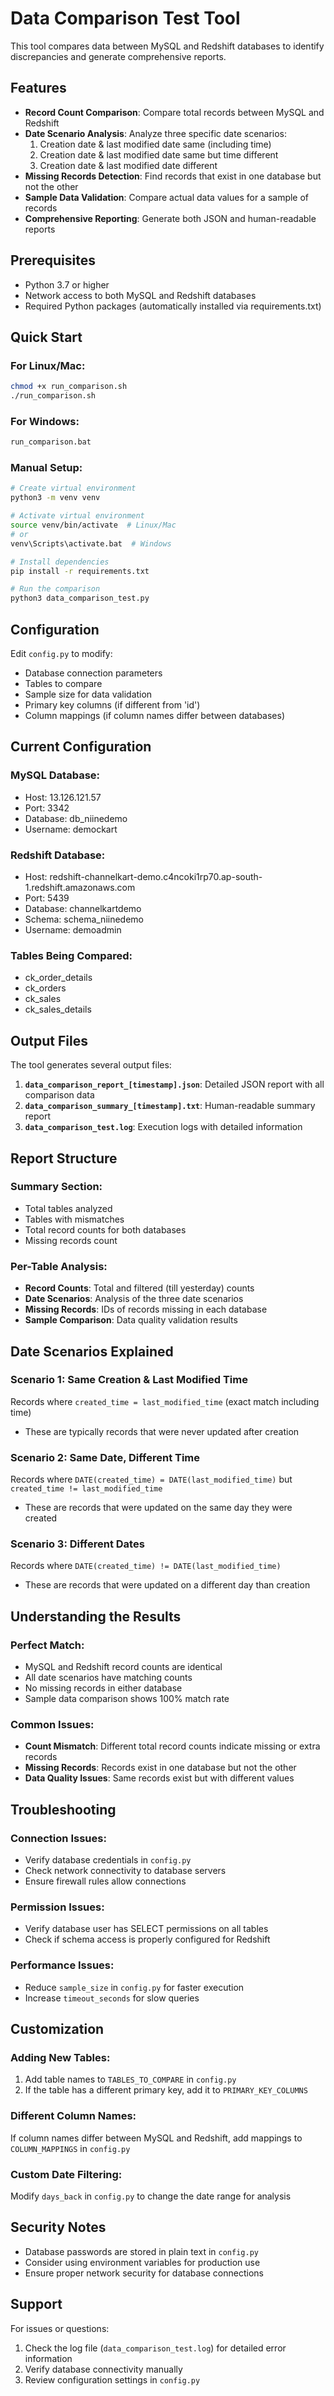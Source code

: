 # Data Comparison Test Tool

This tool compares data between MySQL and Redshift databases to identify discrepancies and generate comprehensive reports.

## Features

- **Record Count Comparison**: Compare total records between MySQL and Redshift
- **Date Scenario Analysis**: Analyze three specific date scenarios:
  1. Creation date & last modified date same (including time)
  2. Creation date & last modified date same but time different  
  3. Creation date & last modified date different
- **Missing Records Detection**: Find records that exist in one database but not the other
- **Sample Data Validation**: Compare actual data values for a sample of records
- **Comprehensive Reporting**: Generate both JSON and human-readable reports

## Prerequisites

- Python 3.7 or higher
- Network access to both MySQL and Redshift databases
- Required Python packages (automatically installed via requirements.txt)

## Quick Start

### For Linux/Mac:
```bash
chmod +x run_comparison.sh
./run_comparison.sh
```

### For Windows:
```cmd
run_comparison.bat
```

### Manual Setup:
```bash
# Create virtual environment
python3 -m venv venv

# Activate virtual environment
source venv/bin/activate  # Linux/Mac
# or
venv\Scripts\activate.bat  # Windows

# Install dependencies
pip install -r requirements.txt

# Run the comparison
python3 data_comparison_test.py
```

## Configuration

Edit `config.py` to modify:
- Database connection parameters
- Tables to compare
- Sample size for data validation
- Primary key columns (if different from 'id')
- Column mappings (if column names differ between databases)

## Current Configuration

### MySQL Database:
- Host: 13.126.121.57
- Port: 3342
- Database: db_niinedemo
- Username: demockart

### Redshift Database:
- Host: redshift-channelkart-demo.c4ncoki1rp70.ap-south-1.redshift.amazonaws.com
- Port: 5439
- Database: channelkartdemo
- Schema: schema_niinedemo
- Username: demoadmin

### Tables Being Compared:
- ck_order_details
- ck_orders
- ck_sales
- ck_sales_details

## Output Files

The tool generates several output files:

1. **`data_comparison_report_[timestamp].json`**: Detailed JSON report with all comparison data
2. **`data_comparison_summary_[timestamp].txt`**: Human-readable summary report
3. **`data_comparison_test.log`**: Execution logs with detailed information

## Report Structure

### Summary Section:
- Total tables analyzed
- Tables with mismatches
- Total record counts for both databases
- Missing records count

### Per-Table Analysis:
- **Record Counts**: Total and filtered (till yesterday) counts
- **Date Scenarios**: Analysis of the three date scenarios
- **Missing Records**: IDs of records missing in each database
- **Sample Comparison**: Data quality validation results

## Date Scenarios Explained

### Scenario 1: Same Creation & Last Modified Time
Records where `created_time = last_modified_time` (exact match including time)
- These are typically records that were never updated after creation

### Scenario 2: Same Date, Different Time
Records where `DATE(created_time) = DATE(last_modified_time)` but `created_time != last_modified_time`
- These are records that were updated on the same day they were created

### Scenario 3: Different Dates
Records where `DATE(created_time) != DATE(last_modified_time)`
- These are records that were updated on a different day than creation

## Understanding the Results

### Perfect Match:
- MySQL and Redshift record counts are identical
- All date scenarios have matching counts
- No missing records in either database
- Sample data comparison shows 100% match rate

### Common Issues:
- **Count Mismatch**: Different total record counts indicate missing or extra records
- **Missing Records**: Records exist in one database but not the other
- **Data Quality Issues**: Same records exist but with different values

## Troubleshooting

### Connection Issues:
- Verify database credentials in `config.py`
- Check network connectivity to database servers
- Ensure firewall rules allow connections

### Permission Issues:
- Verify database user has SELECT permissions on all tables
- Check if schema access is properly configured for Redshift

### Performance Issues:
- Reduce `sample_size` in `config.py` for faster execution
- Increase `timeout_seconds` for slow queries

## Customization

### Adding New Tables:
1. Add table names to `TABLES_TO_COMPARE` in `config.py`
2. If the table has a different primary key, add it to `PRIMARY_KEY_COLUMNS`

### Different Column Names:
If column names differ between MySQL and Redshift, add mappings to `COLUMN_MAPPINGS` in `config.py`

### Custom Date Filtering:
Modify `days_back` in `config.py` to change the date range for analysis

## Security Notes

- Database passwords are stored in plain text in `config.py`
- Consider using environment variables for production use
- Ensure proper network security for database connections

## Support

For issues or questions:
1. Check the log file (`data_comparison_test.log`) for detailed error information
2. Verify database connectivity manually
3. Review configuration settings in `config.py`